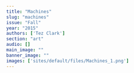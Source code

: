 ```yaml
---
title: "Machines"
slug: "machines"
issue: "Fall"
year: "2015"
authors: ['Tez Clark']
section: "art"
audio: []
main_image: ""
banner_image: ""
images: ['sites/default/files/Machines_1.png']
---
```

